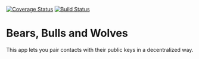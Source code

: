 [![Coverage Status](https://coveralls.io/repos/github/deepweeb/B-B-W/badge.svg?branch=master)](https://coveralls.io/github/deepweeb/B-B-W?branch=master)
[![Build Status](https://travis-ci.org/deepweeb/B-B-W.svg?branch=master)](https://travis-ci.org/deepweeb/B-B-W)

Bears, Bulls and Wolves
=====================

This app lets you pair contacts with their public keys in a decentralized way.
